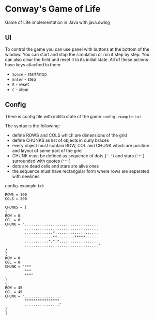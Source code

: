 # Conway's Game of Life

Game of Life implementation in Java with java.swing

## UI

To control the game you can use panel with buttons at the bottom of the window.
You can start and stop the simulation or run it step by step. You can also clear the field and reset it to its initial state.
All of these actions have keys attached to them:
- ```Space``` - start/stop
- ```Enter``` - step
- ```R``` - reset
- ```C``` - clear

## Config

There is config file with inititla state of the game `config-example.txt`

The syntax is the following:
- define ROWS and COLS which are dimensions of the grid
- define CHUNKS as list of objects in curly braces
- every object must contain ROW, COL and CHUNK which are position and layout of some part of the grid
- CHUNK must be defined as sequence of dots (```'.'```) and stars (```'*'```) surrounded with quotes (```'"'```)
- dots are dead cells and stars are alive ones
- the sequence must have rectangular form where rows are separated with newlines

config-example.txt:
```
ROWS = 100
COLS = 200

CHUNKS = [
{
ROW = 0
COL = 0
CHUNK = "..................................
         ..................................
         .............*....................
         .............**........*****......
         ...........*.*.*..................
         .................................."
}
{
ROW = 0
COL = 0
CHUNK = "***
         ***
         ***"
}
{
ROW = 45
COL = 45
CHUNK = "................
         ****************
         ................"
}
]
```



